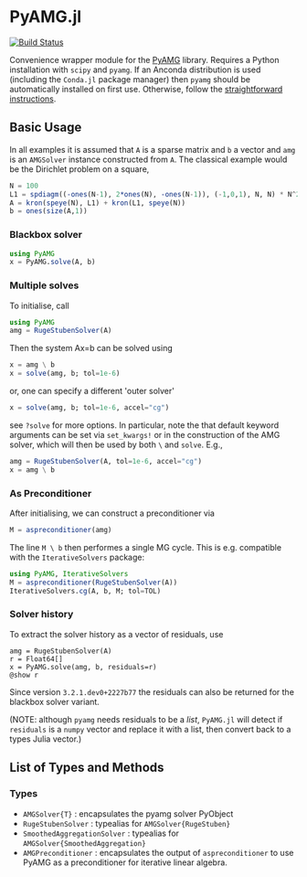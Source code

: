 
# PyAMG.jl

[![Build Status](https://travis-ci.org/cortner/PyAMG.jl.svg?branch=master)](https://travis-ci.org/cortner/PyAMG.jl)

Convenience wrapper module for the [PyAMG](http://pyamg.org) library.
Requires a Python installation with `scipy` and `pyamg`.
If an Anconda distribution is used (including the `Conda.jl` package manager)
then `pyamg` should be automatically installed on first use. Otherwise, follow
the [straightforward instructions](https://github.com/pyamg/pyamg).

<!-- *Note on failing tests:* tests on travis-ci fail, but this is due to
failure of autmatically installing the required packages. All tests pass
under both v0.4 and v0.5 on my own machine. -->

## Basic Usage

In all examples it is assumed that `A` is a sparse matrix
and `b` a vector and `amg` is an `AMGSolver` instance constructed from `A`.
The classical example would be the Dirichlet problem on a square,
```julia
N = 100
L1 = spdiagm((-ones(N-1), 2*ones(N), -ones(N-1)), (-1,0,1), N, N) * N^2
A = kron(speye(N), L1) + kron(L1, speye(N))
b = ones(size(A,1))
```

### Blackbox solver
```julia
using PyAMG
x = PyAMG.solve(A, b)
```

### Multiple solves

To initialise, call
```julia
using PyAMG
amg = RugeStubenSolver(A)
```

Then the system Ax=b can be solved using
```julia
x = amg \ b
x = solve(amg, b; tol=1e-6)
```

or, one can specify a different 'outer solver'
```julia
x = solve(amg, b; tol=1e-6, accel="cg")
```

see `?solve` for more options. In particular, note the that default keyword
arguments can be set via `set_kwargs!` or in the construction of the AMG
solver, which will then be used by both `\` and `solve`. E.g.,
```julia
amg = RugeStubenSolver(A, tol=1e-6, accel="cg")
x = amg \ b
```

### As Preconditioner

After initialising, we can construct a preconditioner via
```julia
M = aspreconditioner(amg)
```

The line `M \ b` then performes a single MG cycle.
This is e.g. compatible with the `IterativeSolvers` package:
```julia
using PyAMG, IterativeSolvers
M = aspreconditioner(RugeStubenSolver(A))
IterativeSolvers.cg(A, b, M; tol=TOL)
```

### Solver history

To extract the solver history as a vector of residuals, use
```
amg = RugeStubenSolver(A)
r = Float64[]
x = PyAMG.solve(amg, b, residuals=r)
@show r
```
Since version `3.2.1.dev0+2227b77` the residuals can also be returned for
the blackbox solver variant.

(NOTE: although `pyamg` needs residuals to be a *list*, `PyAMG.jl` will detect
   if `residuals` is a `numpy` vector and replace it with a list, then
   convert back to a types Julia vector.)

## List of Types and Methods

### Types

* `AMGSolver{T}` : encapsulates the pyamg solver PyObject
* `RugeStubenSolver` : typealias for `AMGSolver{RugeStuben}`
* `SmoothedAggregationSolver` : typealias for `AMGSolver{SmoothedAggregation}`
* `AMGPreconditioner` : encapsulates the output of `aspreconditioner`
   to use PyAMG as a preconditioner for iterative linear algebra.

<!-- ### Methods  TODO: write this documentation.
* `solve` : basic solver
* `Base.\` : single MG cycle (use PyAMG as preconditioner)
* `set_cycle!` : set which type of cycle to use (default "V")
* `diagnostics` : determine an optimal configuration for a given matrix
* -->
